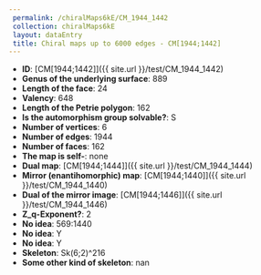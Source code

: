 ```yaml
--- 
 permalink: /chiralMaps6kE/CM_1944_1442 
 collection: chiralMaps6kE
 layout: dataEntry
 title: Chiral maps up to 6000 edges - CM[1944;1442]
---
```


- **ID**: [CM[1944;1442]]({{ site.url }}/test/CM_1944_1442)
- **Genus of the underlying surface**: 889
- **Length of the face**: 24
- **Valency**: 648
- **Length of the Petrie polygon**: 162
- **Is the automorphism group solvable?**: S
- **Number of vertices**: 6
- **Number of edges**: 1944
- **Number of faces**: 162
- **The map is self-**: none
- **Dual map**: [CM[1944;1444]]({{ site.url }}/test/CM_1944_1444)
- **Mirror (enantihomorphic) map**: [CM[1944;1440]]({{ site.url }}/test/CM_1944_1440)
- **Dual of the mirror image**: [CM[1944;1446]]({{ site.url }}/test/CM_1944_1446)
- **Z_q-Exponent?**: 2
- **No idea**:  569:1440
- **No idea**: Y
- **No idea**: Y
- **Skeleton**: Sk(6;2)^216
- **Some other kind of skeleton**: nan

